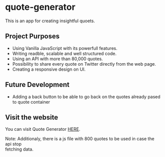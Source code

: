 # quote-generator  
This is an app for creating insightful quoets.   
## Project Purposes  
+ Using Vanilla JavaScript with its powerfull features.
+ Writing readble, scalable and well structured code.
+ Using an API with more than 80,000 quotes.
+ Possibility to share every quote on Twitter directly from the web page.
+ Creating a responsive design on UI.
## Future Development  
+ Adding a back button to be able to go back on the quotes already pased to quote container
## Visit the website  
You can visit Quote Generator [HERE](https://samiracode.github.io/quote-generator2/).   

Note: Additionaly, there is a js file with 800 quotes to be used in case the api stop  
      fetching data.
